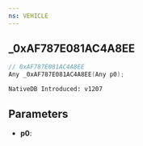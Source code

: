 ```yaml
---
ns: VEHICLE
---
```

## _0xAF787E081AC4A8EE

```c
// 0xAF787E081AC4A8EE
Any _0xAF787E081AC4A8EE(Any p0);
```

```
NativeDB Introduced: v1207
```

## Parameters
* **p0**:

